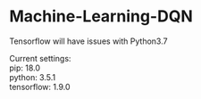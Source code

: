 # Machine-Learning-DQN

Tensorflow will have issues with Python3.7

Current settings:<br>
pip: 18.0<br>
python: 3.5.1<br>
tensorflow: 1.9.0